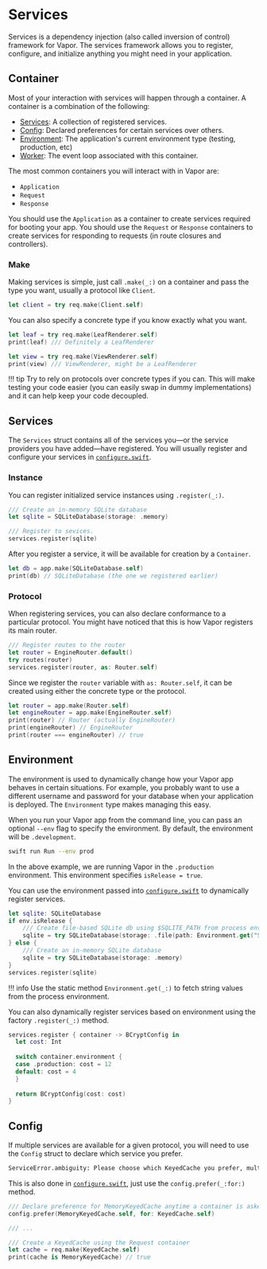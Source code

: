 # Services

Services is a dependency injection (also called inversion of control) framework for Vapor. The services framework allows you to register, configure, and initialize anything you might need in your application.

## Container

Most of your interaction with services will happen through a container. A container is a combination of the following:

- [Services](#services): A collection of registered services.
- [Config](#config): Declared preferences for certain services over others.
- [Environment](#environment): The application's current environment type (testing, production, etc)
- [Worker](async.md#event-loop): The event loop associated with this container.

The most common containers you will interact with in Vapor are:

- `Application`
- `Request`
- `Response`

You should use the `Application` as a container to create services required for booting your app. You should use the `Request` or `Response` containers to create services for responding to requests (in route closures and controllers).

### Make

Making services is simple, just call `.make(_:)` on a container and pass the type you want, usually a protocol like `Client`.

```swift
let client = try req.make(Client.self)
```

You can also specify a concrete type if you know exactly what you want.

```swift
let leaf = try req.make(LeafRenderer.self)
print(leaf) /// Definitely a LeafRenderer

let view = try req.make(ViewRenderer.self)
print(view) /// ViewRenderer, might be a LeafRenderer
```

!!! tip
    Try to rely on protocols over concrete types if you can. This will make testing your code easier (you can easily swap in dummy implementations) and it can help keep your code decoupled.

## Services

The `Services` struct contains all of the services you&mdash;or the service providers you have added&mdash;have registered. You will usually register and configure your services in  [`configure.swift`](structure.md#configureswift).

### Instance

You can register initialized service instances using `.register(_:)`.

```swift
/// Create an in-memory SQLite database
let sqlite = SQLiteDatabase(storage: .memory)

/// Register to sevices.
services.register(sqlite)
```

After you register a service, it will be available for creation by a `Container`. 

```swift
let db = app.make(SQLiteDatabase.self)
print(db) // SQLiteDatabase (the one we registered earlier)
```

### Protocol

When registering services, you can also declare conformance to a particular protocol. You might have noticed that this is how Vapor registers its main router.

```swift
/// Register routes to the router
let router = EngineRouter.default()
try routes(router)
services.register(router, as: Router.self)
```

Since we register the `router` variable with `as: Router.self`, it can be created using either the concrete type or the protocol.

```swift
let router = app.make(Router.self)
let engineRouter = app.make(EngineRouter.self)
print(router) // Router (actually EngineRouter)
print(engineRouter) // EngineRouter
print(router === engineRouter) // true
```

## Environment

The environment is used to dynamically change how your Vapor app behaves in certain situations. For example, you probably want to use a different username and password for your database when your application is deployed. The `Environment` type makes managing this easy.

When you run your Vapor app from the command line, you can pass an optional `--env` flag to specify the environment. By default, the environment will be `.development`.

```sh
swift run Run --env prod
```

In the above example, we are running Vapor in the `.production` environment. This environment specifies `isRelease = true`.

You can use the environment passed into [`configure.swift`](structure.md#configureswift) to dynamically register services.

```swift
let sqlite: SQLiteDatabase
if env.isRelease {
    /// Create file-based SQLite db using $SQLITE_PATH from process env
    sqlite = try SQLiteDatabase(storage: .file(path: Environment.get("SQLITE_PATH")!))
} else {
    /// Create an in-memory SQLite database
    sqlite = try SQLiteDatabase(storage: .memory)
}
services.register(sqlite)
```

!!! info
    Use the static method `Environment.get(_:)` to fetch string values from the process environment.
    
You can also dynamically register services based on environment using the factory `.register(_:)` method.

```swift
services.register { container -> BCryptConfig in
  let cost: Int
  
  switch container.environment {
  case .production: cost = 12
  default: cost = 4
  }
  
  return BCryptConfig(cost: cost)
}
```

## Config

If multiple services are available for a given protocol, you will need to use the `Config` struct to declare which service you prefer.

```sh
ServiceError.ambiguity: Please choose which KeyedCache you prefer, multiple are available: MemoryKeyedCache, FluentCache<SQLiteDatabase>.
```

This is also done in [`configure.swift`](structure.md#configureswift), just use the `config.prefer(_:for:)` method.

```swift
/// Declare preference for MemoryKeyedCache anytime a container is asked to create a KeyedCache
config.prefer(MemoryKeyedCache.self, for: KeyedCache.self)

/// ...

/// Create a KeyedCache using the Request container
let cache = req.make(KeyedCache.self)
print(cache is MemoryKeyedCache) // true
```